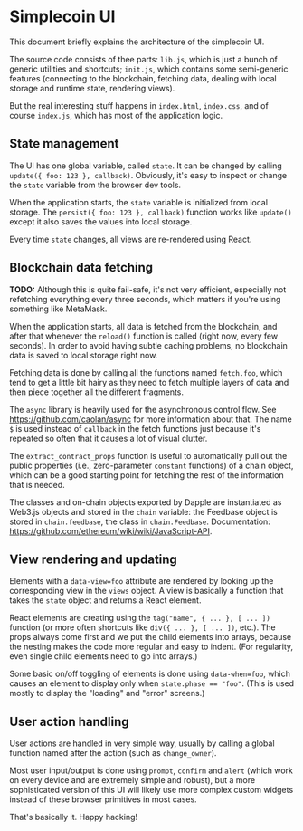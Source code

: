 Simplecoin UI
=============

This document briefly explains the architecture of the simplecoin UI.

The source code consists of thee parts: `lib.js`, which is just a
bunch of generic utilities and shortcuts; `init.js`, which contains
some semi-generic features (connecting to the blockchain, fetching
data, dealing with local storage and runtime state, rendering views).

But the real interesting stuff happens in `index.html`, `index.css`,
and of course `index.js`, which has most of the application logic.


State management
----------------

The UI has one global variable, called `state`.  It can be changed by
calling `update({ foo: 123 }, callback)`.  Obviously, it's easy to
inspect or change the `state` variable from the browser dev tools.

When the application starts, the `state` variable is initialized from
local storage.  The `persist({ foo: 123 }, callback)` function works
like `update()` except it also saves the values into local storage.

Every time `state` changes, all views are re-rendered using React.


Blockchain data fetching 
------------------------

**TODO:**  Although this is quite fail-safe, it's not very efficient,
           especially not refetching everything every three seconds,
           which matters if you're using something like MetaMask.

When the application starts, all data is fetched from the blockchain,
and after that whenever the `reload()` function is called (right now,
every few seconds).  In order to avoid having subtle caching problems,
no blockchain data is saved to local storage right now.

Fetching data is done by calling all the functions named `fetch.foo`,
which tend to get a little bit hairy as they need to fetch multiple
layers of data and then piece together all the different fragments.

The `async` library is heavily used for the asynchronous control flow.
See <https://github.com/caolan/async> for more information about that.
The name `$` is used instead of `callback` in the fetch functions just
because it's repeated so often that it causes a lot of visual clutter.

The `extract_contract_props` function is useful to automatically pull
out the public properties (i.e., zero-parameter `constant` functions)
of a chain object, which can be a good starting point for fetching the
rest of the information that is needed.

The classes and on-chain objects exported by Dapple are instantiated
as Web3.js objects and stored in the `chain` variable: the Feedbase
object is stored in `chain.feedbase`, the class in `chain.Feedbase`.
Documentation: <https://github.com/ethereum/wiki/wiki/JavaScript-API>.


View rendering and updating
---------------------------

Elements with a `data-view=foo` attribute are rendered by looking up
the corresponding view in the `views` object.  A view is basically a
function that takes the `state` object and returns a React element.

React elements are creating using the `tag("name", { ... }, [ ... ])`
function (or more often shortcuts like `div({ ... }, [ ... ])`, etc.).
The props always come first and we put the child elements into arrays,
because the nesting makes the code more regular and easy to indent.
(For regularity, even single child elements need to go into arrays.)
 
Some basic on/off toggling of elements is done using `data-when=foo`,
which causes an element to display only when `state.phase == "foo"`.
(This is used mostly to display the "loading" and "error" screens.)


User action handling
--------------------

User actions are handled in very simple way, usually by calling a
global function named after the action (such as `change_owner`).

Most user input/output is done using `prompt`, `confirm` and `alert`
(which work on every device and are extremely simple and robust), but
a more sophisticated version of this UI will likely use more complex
custom widgets instead of these browser primitives in most cases.

That's basically it.  Happy hacking!
